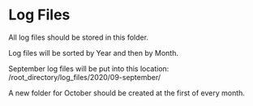 # Log Files

All log files should be stored in this folder.

Log files will be sorted by Year and then by Month.

September log files will be put into this location:  /root_directory/log_files/2020/09-september/

A new folder for October should be created at the first of every month.
